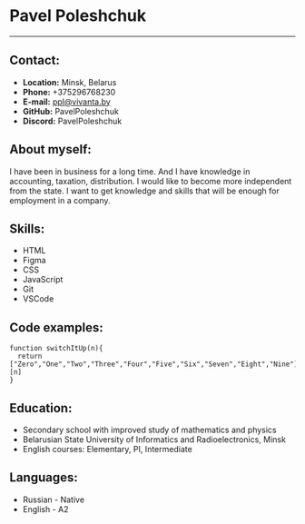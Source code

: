 # Pavel Poleshchuk
----
## Contact:
* __Location:__ Minsk, Belarus
* __Phone:__ +375296768230
* __E-mail:__ ppl@vivanta.by
* __GitHub:__ PavelPoleshchuk
* __Discord:__ PavelPoleshchuk

## About myself:
I have been in business for a long time. And I have knowledge in accounting, taxation, distribution. I would like to become more independent from the state. I want to get knowledge and skills that will be enough for employment in a company.

## Skills:
* HTML
* Figma
* CSS 
* JavaScript 
* Git 
* VSCode

## Code examples:
```
function switchItUp(n){
  return ["Zero","One","Two","Three","Four","Five","Six","Seven","Eight","Nine"][n]
}
```
## Education:
* Secondary school with improved study of mathematics and physics
* Belarusian State University of Informatics and Radioelectronics, Minsk
* English courses: Elementary, PI, Intermediate

## Languages:
* Russian - Native
* English - A2